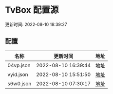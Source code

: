 
# TvBox 配置源

更新时间: 2022-08-10 18:39:27


## 配置

|   名称  | 更新时间  |地址  |
|  ----  | ----  |----  |
|  04vp.json | 2022-08-10 16:39:44 |[地址](https://box.okeybox.top/tv/04vp.json) |
|  vyid.json | 2022-08-10 15:51:50 |[地址](https://box.okeybox.top/tv/vyid.json) |
|  s6w0.json | 2022-08-10 07:30:17 |[地址](https://box.okeybox.top/tv/s6w0.json) |
  
    